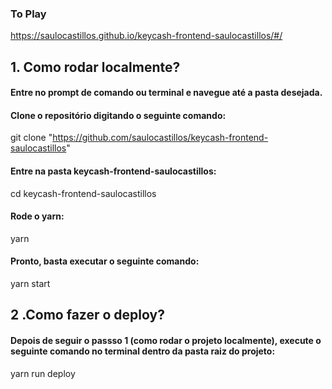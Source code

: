 ### To Play

https://saulocastillos.github.io/keycash-frontend-saulocastillos/#/

## 1. Como rodar localmente?

#### Entre no prompt de comando ou terminal e navegue até a pasta desejada.

#### Clone o repositório digitando o seguinte comando:

  git clone "https://github.com/saulocastillos/keycash-frontend-saulocastillos"

#### Entre na pasta keycash-frontend-saulocastillos:

  cd keycash-frontend-saulocastillos

#### Rode o yarn:

  yarn

#### Pronto, basta executar o seguinte comando:

  yarn start

## 2 .Como fazer o deploy?

#### Depois de seguir o passso 1 (como rodar o projeto localmente), execute o seguinte comando no terminal dentro da pasta raiz do projeto:

  yarn run deploy
